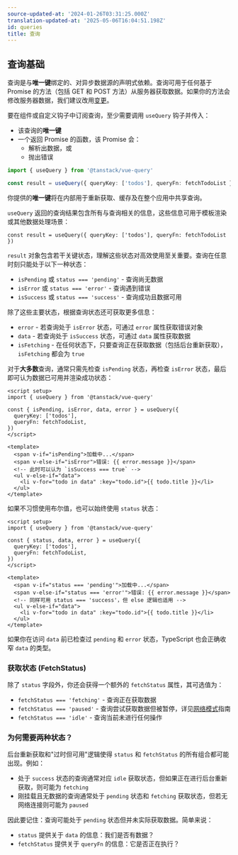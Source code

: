 ```yaml
---
source-updated-at: '2024-01-26T03:31:25.000Z'
translation-updated-at: '2025-05-06T16:04:51.198Z'
id: queries
title: 查询
---
```

## 查询基础

查询是与**唯一键**绑定的、对异步数据源的声明式依赖。查询可用于任何基于 Promise 的方法（包括 GET 和 POST 方法）从服务器获取数据。如果你的方法会修改服务器数据，我们建议改用[变更](./mutations.md)。

要在组件或自定义钩子中订阅查询，至少需要调用 `useQuery` 钩子并传入：
- 该查询的**唯一键**
- 一个返回 Promise 的函数，该 Promise 会：
  - 解析出数据，或
  - 抛出错误

```ts
import { useQuery } from '@tanstack/vue-query'

const result = useQuery({ queryKey: ['todos'], queryFn: fetchTodoList })
```

你提供的**唯一键**将在内部用于重新获取、缓存及在整个应用中共享查询。

`useQuery` 返回的查询结果包含所有与查询相关的信息，这些信息可用于模板渲染或其他数据处理场景：

```tsx
const result = useQuery({ queryKey: ['todos'], queryFn: fetchTodoList })
```

`result` 对象包含若干关键状态，理解这些状态对高效使用至关重要。查询在任意时刻只能处于以下一种状态：
- `isPending` 或 `status === 'pending'` - 查询尚无数据
- `isError` 或 `status === 'error'` - 查询遇到错误
- `isSuccess` 或 `status === 'success'` - 查询成功且数据可用

除了这些主要状态，根据查询状态还可获取更多信息：
- `error` - 若查询处于 `isError` 状态，可通过 `error` 属性获取错误对象
- `data` - 若查询处于 `isSuccess` 状态，可通过 `data` 属性获取数据
- `isFetching` - 在任何状态下，只要查询正在获取数据（包括后台重新获取），`isFetching` 都会为 `true`

对于**大多数**查询，通常只需先检查 `isPending` 状态，再检查 `isError` 状态，最后即可认为数据已可用并渲染成功状态：

```vue
<script setup>
import { useQuery } from '@tanstack/vue-query'

const { isPending, isError, data, error } = useQuery({
  queryKey: ['todos'],
  queryFn: fetchTodoList,
})
</script>

<template>
  <span v-if="isPending">加载中...</span>
  <span v-else-if="isError">错误: {{ error.message }}</span>
  <!-- 此时可以认为 `isSuccess === true` -->
  <ul v-else-if="data">
    <li v-for="todo in data" :key="todo.id">{{ todo.title }}</li>
  </ul>
</template>
```

如果不习惯使用布尔值，也可以始终使用 `status` 状态：

```vue
<script setup>
import { useQuery } from '@tanstack/vue-query'

const { status, data, error } = useQuery({
  queryKey: ['todos'],
  queryFn: fetchTodoList,
})
</script>

<template>
  <span v-if="status === 'pending'">加载中...</span>
  <span v-else-if="status === 'error'">错误: {{ error.message }}</span>
  <!-- 同样可用 status === 'success'，但 else 逻辑也适用 -->
  <ul v-else-if="data">
    <li v-for="todo in data" :key="todo.id">{{ todo.title }}</li>
  </ul>
</template>
```

如果你在访问 `data` 前已检查过 `pending` 和 `error` 状态，TypeScript 也会正确收窄 `data` 的类型。

### 获取状态 (FetchStatus)

除了 `status` 字段外，你还会获得一个额外的 `fetchStatus` 属性，其可选值为：
- `fetchStatus === 'fetching'` - 查询正在获取数据
- `fetchStatus === 'paused'` - 查询尝试获取数据但被暂停，详见[网络模式](./network-mode.md)指南
- `fetchStatus === 'idle'` - 查询当前未进行任何操作

### 为何需要两种状态？

后台重新获取和"过时但可用"逻辑使得 `status` 和 `fetchStatus` 的所有组合都可能出现。例如：
- 处于 `success` 状态的查询通常对应 `idle` 获取状态，但如果正在进行后台重新获取，则可能为 `fetching`
- 刚挂载且无数据的查询通常处于 `pending` 状态和 `fetching` 获取状态，但若无网络连接则可能为 `paused`

因此要记住：查询可能处于 `pending` 状态但并未实际获取数据。简单来说：
- `status` 提供关于 `data` 的信息：我们是否有数据？
- `fetchStatus` 提供关于 `queryFn` 的信息：它是否正在执行？
